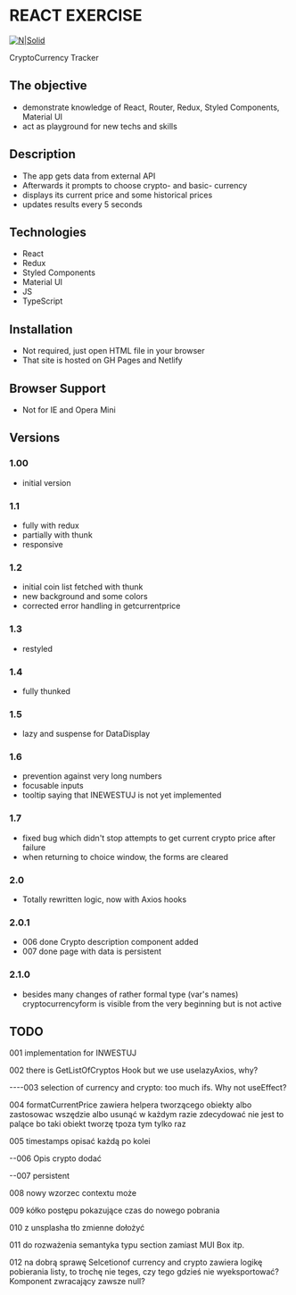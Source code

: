 # REACT EXERCISE

[![N|Solid](https://cldup.com/dTxpPi9lDf.thumb.png)](https://nodesource.com/products/nsolid)

CryptoCurrency Tracker

## The objective

- demonstrate knowledge of React, Router, Redux, Styled Components, Material UI
- act as playground for new techs and skills

## Description

- The app gets data from external API
- Afterwards it prompts to choose crypto- and basic- currency
- displays its current price and some historical prices
- updates results every 5 seconds

## Technologies

- React
- Redux
- Styled Components
- Material UI
- JS
- TypeScript

## Installation

- Not required, just open HTML file in your browser
- That site is hosted on GH Pages and Netlify

## Browser Support

- Not for IE and Opera Mini

## Versions

### 1.00

- initial version

### 1.1

- fully with redux
- partially with thunk
- responsive

### 1.2

- initial coin list fetched with thunk
- new background and some colors
- corrected error handling in getcurrentprice

### 1.3

- restyled

### 1.4

- fully thunked

### 1.5

- lazy and suspense for DataDisplay

### 1.6

- prevention against very long numbers
- focusable inputs
- tooltip saying that INEWESTUJ is not yet implemented

### 1.7

- fixed bug which didn't stop attempts to get current crypto price after failure
- when returning to choice window, the forms are cleared

### 2.0

- Totally rewritten logic, now with Axios hooks

### 2.0.1

- 006 done Crypto description component added
- 007 done page with data is persistent

### 2.1.0

- besides many changes of rather formal type (var's names) cryptocurrencyform is visible from the very beginning but is not active

## TODO

001 implementation for INWESTUJ

002 there is GetListOfCryptos Hook but we use uselazyAxios, why?

----003 selection of currency and crypto: too much ifs. Why not useEffect?

004 formatCurrentPrice zawiera helpera tworzącego obiekty albo zastosowac wszędzie albo usunąć w każdym razie
zdecydować nie jest to palące bo taki obiekt tworzę tpoza tym tylko raz

005 timestamps opisać każdą po kolei

--006 Opis crypto dodać

--007 persistent

008 nowy wzorzec contextu może

009 kółko postępu pokazujące czas do nowego pobrania

010 z unsplasha tło zmienne dołożyć

011 do rozważenia semantyka typu section zamiast MUI Box itp.

012 na dobrą sprawę Selcetionof currency and crypto zawiera logikę pobierania listy, to trochę nie teges, czy
tego gdzieś nie wyeksportować? Komponent zwracający zawsze null?
